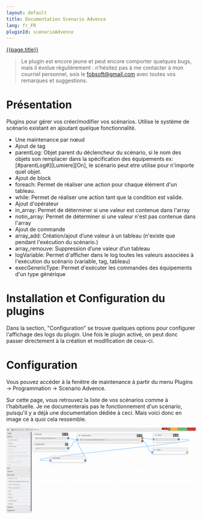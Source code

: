 ```yaml
---
layout: default
title: Documentation Scenario Advence
lang: fr_FR
pluginId: scenarioAdvence
---
```


<div id="title">
<a href="../../../{{site.baseurl}}/{{page.pluginId}}/{{page.lang}}">{{page.title}}</a>
</div>

> Le plugin est encore jeune et peut encore comporter quelques bugs, mais il évolue régulièrement : n’hésitez pas à me contacter à mon courriel personnel, sois le fobsoft@gmail.com avec toutes vos remarques et suggestions.

# Présentation
Plugins pour gérer vos créer/modifier vos scénarios. Utilise le système de scénario existant en ajoutant quelque fonctionnalité.
* Une maintenance par nœud
* Ajout de tag
* parentLog: Objet parent du déclencheur du scénario, si le nom des objets son remplacer dans la spécification des équipements ex: [#parentLog#][Lumiere][On], le scénario peut etre utilise pour n'importe quel objet.
* Ajout de block
* foreach: Permet de réaliser une action pour chaque élément d'un tableau.
* while: Permet de réaliser une action tant que la condition est valide.
* Ajout d'opérateur
* in_array: Permet de déterminer si une valeur est contenue dans l'array
* notin_array: Permet de déterminer si une valeur n'est pas contenue dans l'array
* Ajout de commande
* array_add: Création/ajout d’une valeur à un tableau (n'existe que pendant l'exécution du scénario.)
* array_remouve: Suppression d’une valeur d’un tableau
* logVariable: Permet d'afficher dans le log toutes les valeurs associées à l'exécution du scénario (variable, tag, tableau)
* execGenericType: Permet d'exécuter les commandes des équipements d'un type générique

# Installation et Configuration du plugins
Dans la section, "Configuration" se trouve quelques options pour configurer l'affichage des logs du plugin.
Une fois le plugin activé, on peut donc passer directement à la création et modification de ceux-ci.

# Configuration
Vous pouvez accéder à la fenêtre de maintenance à partir du menu Plugins → Programmation → Scenario Advence.

Sur cette page, vous retrouvez la liste de vos scénarios comme à l'habituelle. Je ne documenterais pas le fonctionnement d'un scénario, puisqu'il y a déjà une documentation dédiée à ceci. Mais voici donc en image ce à quoi cela ressemble.

![Flow1](../images/Flow1.png)